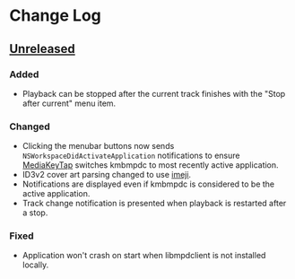 # Change Log

## [Unreleased]
### Added
- Playback can be stopped after the current track finishes with the "Stop after current" menu item.

### Changed
- Clicking the menubar buttons now sends `NSWorkspaceDidActivateApplication` notifications to ensure [MediaKeyTap](https://github.com/nhurden/MediaKeyTap) switches kmbmpdc to most recently active application.
- ID3v2 cover art parsing changed to use [imeji](https://github.com/arttuperala/imeji).
- Notifications are displayed even if kmbmpdc is considered to be the active application.
- Track change notification is presented when playback is restarted after a stop.

### Fixed
- Application won't crash on start when libmpdclient is not installed locally.

[Unreleased]: https://github.com/arttuperala/kmbmpdc/compare/v1.0.0...HEAD
